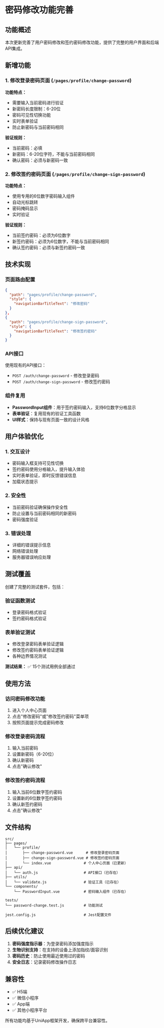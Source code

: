 # 密码修改功能完善

## 功能概述

本次更新完善了用户密码修改和签约密码修改功能，提供了完整的用户界面和后端API集成。

## 新增功能

### 1. 修改登录密码页面 (`/pages/profile/change-password`)

**功能特点：**
- 需要输入当前密码进行验证
- 新密码长度限制：6-20位
- 密码可见性切换功能
- 实时表单验证
- 防止新密码与当前密码相同

**验证规则：**
- 当前密码：必填
- 新密码：6-20位字符，不能与当前密码相同
- 确认密码：必须与新密码一致

### 2. 修改签约密码页面 (`/pages/profile/change-sign-password`)

**功能特点：**
- 使用专用的6位数字密码输入组件
- 自动光标跳转
- 密码掩码显示
- 实时验证

**验证规则：**
- 当前签约密码：必须为6位数字
- 新签约密码：必须为6位数字，不能与当前密码相同
- 确认签约密码：必须与新签约密码一致

## 技术实现

### 页面路由配置

```json
{
  "path": "pages/profile/change-password",
  "style": {
    "navigationBarTitleText": "修改密码"
  }
},
{
  "path": "pages/profile/change-sign-password", 
  "style": {
    "navigationBarTitleText": "修改签约密码"
  }
}
```

### API接口

使用现有的API接口：
- `POST /auth/change-password` - 修改登录密码
- `POST /auth/change-sign-password` - 修改签约密码

### 组件复用

- **PasswordInput组件**：用于签约密码输入，支持6位数字分格显示
- **表单验证**：复用现有的验证工具函数
- **UI样式**：保持与现有页面一致的设计风格

## 用户体验优化

### 1. 交互设计
- 密码输入框支持可见性切换
- 签约密码使用分格输入，提升输入体验
- 实时表单验证，即时反馈错误信息
- 加载状态提示

### 2. 安全性
- 当前密码验证确保操作安全性
- 防止设置与当前密码相同的新密码
- 密码强度验证

### 3. 错误处理
- 详细的错误提示信息
- 网络错误处理
- 服务器错误响应处理

## 测试覆盖

创建了完整的测试套件，包括：

### 验证函数测试
- 登录密码格式验证
- 签约密码格式验证

### 表单验证测试
- 修改登录密码表单验证逻辑
- 修改签约密码表单验证逻辑
- 各种边界情况测试

**测试结果：** ✅ 15个测试用例全部通过

## 使用方法

### 访问密码修改功能

1. 进入个人中心页面
2. 点击"修改密码"或"修改签约密码"菜单项
3. 按照页面提示完成密码修改

### 修改登录密码流程

1. 输入当前密码
2. 设置新密码（6-20位）
3. 确认新密码
4. 点击"确认修改"

### 修改签约密码流程

1. 输入当前6位数字签约密码
2. 设置新的6位数字签约密码
3. 确认新签约密码
4. 点击"确认修改"

## 文件结构

```
src/
├── pages/
│   └── profile/
│       ├── change-password.vue      # 修改登录密码页面
│       ├── change-sign-password.vue # 修改签约密码页面
│       └── index.vue               # 个人中心页面（已更新）
├── api/
│   └── auth.js                     # API接口（已存在）
├── utils/
│   └── validate.js                 # 验证工具（已存在）
└── components/
    └── PasswordInput.vue           # 密码输入组件（已存在）

tests/
└── password-change.test.js         # 功能测试

jest.config.js                      # Jest配置文件
```

## 后续优化建议

1. **密码强度指示器**：为登录密码添加强度指示
2. **生物识别支持**：在支持的设备上添加指纹/面容识别
3. **密码历史**：防止使用最近使用过的密码
4. **安全日志**：记录密码修改操作日志

## 兼容性

- ✅ H5端
- ✅ 微信小程序
- ✅ App端
- ✅ 其他小程序平台

所有功能均基于UniApp框架开发，确保跨平台兼容性。
